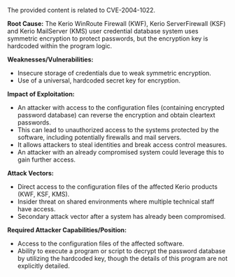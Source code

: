 The provided content is related to CVE-2004-1022.

**Root Cause:**
The Kerio WinRoute Firewall (KWF), Kerio ServerFirewall (KSF) and Kerio MailServer (KMS) user credential database system uses symmetric encryption to protect passwords, but the encryption key is hardcoded within the program logic.

**Weaknesses/Vulnerabilities:**
- Insecure storage of credentials due to weak symmetric encryption.
- Use of a universal, hardcoded secret key for encryption.

**Impact of Exploitation:**
- An attacker with access to the configuration files (containing encrypted password database) can reverse the encryption and obtain cleartext passwords.
- This can lead to unauthorized access to the systems protected by the software, including potentially firewalls and mail servers.
- It allows attackers to steal identities and break access control measures.
- An attacker with an already compromised system could leverage this to gain further access.

**Attack Vectors:**
- Direct access to the configuration files of the affected Kerio products (KWF, KSF, KMS).
- Insider threat on shared environments where multiple technical staff have access.
- Secondary attack vector after a system has already been compromised.

**Required Attacker Capabilities/Position:**
- Access to the configuration files of the affected software.
- Ability to execute a program or script to decrypt the password database by utilizing the hardcoded key, though the details of this program are not explicitly detailed.